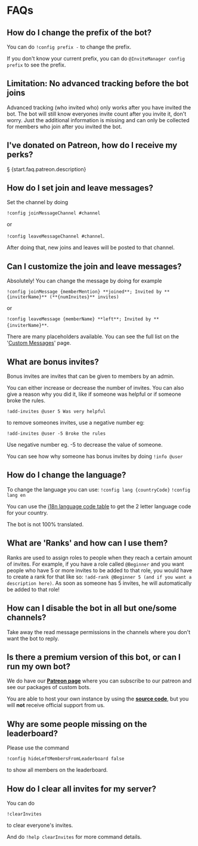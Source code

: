 # FAQs

## How do I change the prefix of the bot?

You can do `!config prefix -` to change the prefix.

If you don't know your current prefix, you can do `@InviteManager config prefix` to see the prefix.

## Limitation: No advanced tracking before the bot joins

Advanced tracking (who invited who) only works after you have invited the bot. The bot will still know everyones invite count after you invite it, don't worry. Just the additional information is missing and can only be collected for members who join after you invited the bot.

## I've donated on Patreon, how do I receive my perks?

§ {start.faq.patreon.description}

## How do I set join and leave messages?

Set the channel by doing

`!config joinMessageChannel #channel`

or

`!config leaveMessageChannel #channel`.

After doing that, new joins and leaves will be posted to that channel.

## Can I customize the join and leave messages?

Absolutely! You can change the message by doing for example

`!config joinMessage {memberMention} **joined**; Invited by **{inviterName}** (**{numInvites}** invites)`

or

`!config leaveMessage {memberName} **left**; Invited by **{inviterName}**`.

There are many placeholders available. You can see the full list on the '[Custom Messages](/en/modules/invites/custom-messages.md)' page.

## What are bonus invites?

Bonus invites are invites that can be given to members by an admin.

You can either increase or decrease the number of invites.
You can also give a reason why you did it, like if someone was helpful or if someone broke the rules.

`!add-invites @user 5 Was very helpful`

to remove someones invites, use a negative number eg:

`!add-invites @user -5 Broke the rules`

Use negative number eg. -5 to decrease the value of someone.

You can see how why someone has bonus invites by doing `!info @user`

## How do I change the language?

To change the language you can use:
`!config lang {countryCode}`
`!config lang en`

You can use the [i18n language code table](https://i18ns.com/languagecode.html) to get the 2 letter language code for your country.

The bot is not 100% translated.

## What are 'Ranks' and how can I use them?

Ranks are used to assign roles to people when they reach a certain amount of invites. For example, if you have a role called `@Beginner` and you want people who have 5 or more invites to be added to that role, you would have to create a rank for that like so: `!add-rank @Beginner 5 (and if you want a description here)`. As soon as someone has 5 invites, he will automatically be added to that role!

## How can I disable the bot in all but one/some channels?

Take away the read message permissions in the channels where you don't want the bot to reply.

## Is there a premium version of this bot, or can I run my own bot?

We do have our [**Patreon page**](https://patreon.com/invitemanagerbots) where you can subscribe to our patreon and see our packages of custom bots.

You are able to host your own instance by using the [**source code**](https://github.com/LolRiTTeR/invite-manager-bot), but you will **not** receive official support from us.

## Why are some people missing on the leaderboard?

Please use the command

`!config hideLeftMembersFromLeaderboard false`

to show all members on the leaderboard.

## How do I clear all invites for my server?

You can do

`!clearInvites`

to clear everyone's invites.

And do `!help clearInvites` for more command details.
